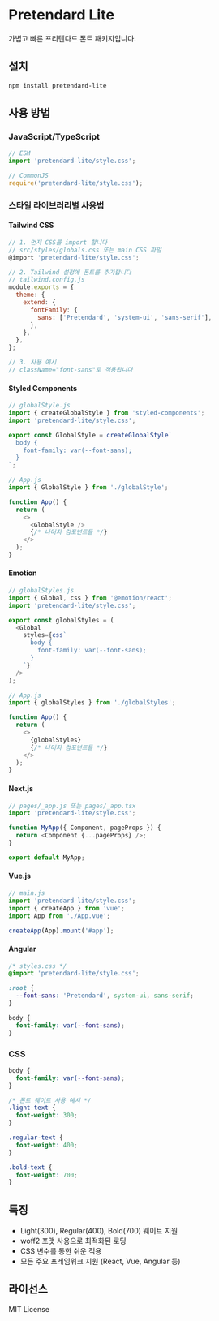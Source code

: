 # Pretendard Lite

가볍고 빠른 프리텐다드 폰트 패키지입니다.

## 설치

```bash
npm install pretendard-lite
```

## 사용 방법

### JavaScript/TypeScript

```javascript
// ESM
import 'pretendard-lite/style.css';

// CommonJS
require('pretendard-lite/style.css');
```

### 스타일 라이브러리별 사용법

#### Tailwind CSS

```javascript
// 1. 먼저 CSS를 import 합니다
// src/styles/globals.css 또는 main CSS 파일
@import 'pretendard-lite/style.css';

// 2. Tailwind 설정에 폰트를 추가합니다
// tailwind.config.js
module.exports = {
  theme: {
    extend: {
      fontFamily: {
        sans: ['Pretendard', 'system-ui', 'sans-serif'],
      },
    },
  },
};

// 3. 사용 예시
// className="font-sans"로 적용됩니다
```

#### Styled Components

```javascript
// globalStyle.js
import { createGlobalStyle } from 'styled-components';
import 'pretendard-lite/style.css';

export const GlobalStyle = createGlobalStyle`
  body {
    font-family: var(--font-sans);
  }
`;

// App.js
import { GlobalStyle } from './globalStyle';

function App() {
  return (
    <>
      <GlobalStyle />
      {/* 나머지 컴포넌트들 */}
    </>
  );
}
```

#### Emotion

```javascript
// globalStyles.js
import { Global, css } from '@emotion/react';
import 'pretendard-lite/style.css';

export const globalStyles = (
  <Global
    styles={css`
      body {
        font-family: var(--font-sans);
      }
    `}
  />
);

// App.js
import { globalStyles } from './globalStyles';

function App() {
  return (
    <>
      {globalStyles}
      {/* 나머지 컴포넌트들 */}
    </>
  );
}
```

#### Next.js

```javascript
// pages/_app.js 또는 pages/_app.tsx
import 'pretendard-lite/style.css';

function MyApp({ Component, pageProps }) {
  return <Component {...pageProps} />;
}

export default MyApp;
```

#### Vue.js

```javascript
// main.js
import 'pretendard-lite/style.css';
import { createApp } from 'vue';
import App from './App.vue';

createApp(App).mount('#app');
```

#### Angular

```css
/* styles.css */
@import 'pretendard-lite/style.css';

:root {
  --font-sans: 'Pretendard', system-ui, sans-serif;
}

body {
  font-family: var(--font-sans);
}
```

### CSS

```css
body {
  font-family: var(--font-sans);
}

/* 폰트 웨이트 사용 예시 */
.light-text {
  font-weight: 300;
}

.regular-text {
  font-weight: 400;
}

.bold-text {
  font-weight: 700;
}
```

## 특징

- Light(300), Regular(400), Bold(700) 웨이트 지원
- woff2 포맷 사용으로 최적화된 로딩
- CSS 변수를 통한 쉬운 적용
- 모든 주요 프레임워크 지원 (React, Vue, Angular 등)

## 라이선스

MIT License
